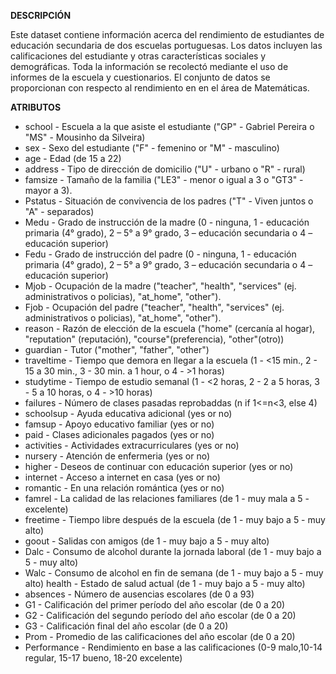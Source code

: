 **DESCRIPCIÓN**

Este dataset contiene información acerca del rendimiento de estudiantes de educación secundaria de dos escuelas portuguesas. Los datos incluyen las calificaciones del estudiante y otras características sociales y demográficas. Toda la información se recolectó mediante el uso de informes de la escuela y cuestionarios. El conjunto de datos se proporcionan con respecto al rendimiento en en el área de Matemáticas.

**ATRIBUTOS**

- school - Escuela a la que asiste el estudiante ("GP" - Gabriel Pereira o "MS" - Mousinho da Silveira)
- sex - Sexo del estudiante ("F" - femenino or "M" - masculino)
- age - Edad (de 15 a 22)
- address - Tipo de dirección de domicilio ("U" - urbano o "R" - rural)
- famsize - Tamaño de la familia ("LE3" - menor o igual a 3 o "GT3" - mayor a 3).
- Pstatus - Situación de convivencia de los padres ("T" - Viven juntos o "A" - separados)
- Medu - Grado de instrucción de la madre (0 - ninguna,  1 - educación primaria (4° grado), 2 – 5° a 9° grado, 3 – educación secundaria o 4 – educación superior)
- Fedu - Grado de instrucción del padre (0 - ninguna,  1 - educación primaria (4° grado), 2 – 5° a 9° grado, 3 – educación secundaria o 4 – educación superior)
- Mjob - Ocupación de la madre ("teacher", "health", "services" (ej. administrativos o policias), "at_home", "other").
- Fjob - Ocupación del padre ("teacher", "health", "services" (ej. administrativos o policias), "at_home", "other").
- reason - Razón de elección de la escuela ("home" (cercanía al hogar), "reputation" (reputación), "course"(preferencia), "other"(otro))
- guardian - Tutor ("mother", "father", "other")
- traveltime - Tiempo que demora en llegar a la escuela (1 - <15 min., 2 - 15 a 30 min., 3 - 30 min. a 1 hour, o 4 - >1 horas)
- studytime - Tiempo de estudio semanal (1 - <2 horas, 2 - 2 a 5 horas, 3 - 5 a 10 horas, o 4 - >10 horas)
- failures - Número de clases pasadas reprobaddas (n if 1<=n<3, else 4)
- schoolsup - Ayuda educativa adicional (yes or no)
- famsup - Apoyo educativo familiar (yes or no)
- paid - Clases adicionales pagados (yes or no)
- activities - Actividades extracurriculares (yes or no)
- nursery - Atención de enfermeria (yes or no)
- higher - Deseos de continuar con educación superior (yes or no)
- internet - Acceso a internet en casa (yes or no)
- romantic - En una relación romántica (yes or no)
- famrel - La calidad de las relaciones familiares (de 1 - muy mala a 5 - excelente)
- freetime - Tiempo libre después de la escuela (de 1 - muy bajo a 5 - muy alto)
- goout - Salidas con amigos (de 1 - muy bajo a 5 - muy alto)
- Dalc - Consumo de alcohol durante la jornada laboral (de 1 - muy bajo a 5 - muy alto)
- Walc - Consumo de alcohol en fin de semana (de 1 - muy bajo a 5 - muy alto)
health - Estado de salud actual (de 1 - muy bajo a 5 - muy alto)
- absences - Número de ausencias escolares (de 0 a 93)
- G1 - Calificación del primer período del año escolar (de 0 a 20)
- G2 - Calificación del segundo período  del año escolar (de 0 a 20)
- G3 - Calificación final del año escolar (de 0 a 20)
- Prom - Promedio de las calificaciones del año escolar (de 0 a 20)
- Performance - Rendimiento en base a las calificaciones (0-9 malo,10-14 regular, 15-17 bueno, 18-20 excelente) 
